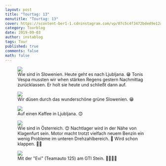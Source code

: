 ```yaml
---
layout: post
title: "Tourtag: 13"
menutitle: "Tourtag: 13"
cover: https://scontent-ber1-1.cdninstagram.com/vp/07c5c4f3472bded9e12a56f0d08c4d89/5E12B2E7/t51.2885-15/e35/68702811_483237742458158_7282860259295406951_n.jpg?_nc_ht=scontent-ber1-1.cdninstagram.com
category: Tourblog
date: 2019-09-03
author: instablog
tags: Tour
published: true
comments: false
math: false
---
```


<figure><img src="https://scontent-ber1-1.cdninstagram.com/vp/db1b07ac54e5aa35c198da44acb5dedc/5E000C4E/t51.2885-15/e35/67712349_651143688742696_7319980384395901931_n.jpg?_nc_ht=scontent-ber1-1.cdninstagram.com&_nc_cat=104"/> <figcaption>Wie sind in Slowenien. Heute geht es nach Ljubljana. 😁 Tonis Vespa mussten wir when stärken Regens gestern Nachmittag zurücklassen. Er holt sie heute und schließt dann auf.</figcaption></figure>
<figure><img src="https://scontent-ber1-1.cdninstagram.com/vp/07c5c4f3472bded9e12a56f0d08c4d89/5E12B2E7/t51.2885-15/e35/68702811_483237742458158_7282860259295406951_n.jpg?_nc_ht=scontent-ber1-1.cdninstagram.com"/> <figcaption>Wir düsen durch das wunderschöne grüne Slowenien. 😁</figcaption></figure>
<figure><img src="https://scontent-ber1-1.cdninstagram.com/vp/f89f90ed0643bf48506d87f90265e7cd/5DF2B77B/t51.2885-15/e35/69047933_191245658535061_3529469895872446474_n.jpg?_nc_ht=scontent-ber1-1.cdninstagram.com"/> <figcaption>Auf einen Kaffee in Ljubljana. 😊</figcaption></figure>
<figure><img src="https://scontent-ber1-1.cdninstagram.com/vp/2d3fe41b40efe0a6e5b12a608cb535b6/5E033F68/t51.2885-15/e35/69053731_101606474509105_8483306893582127110_n.jpg?_nc_ht=scontent-ber1-1.cdninstagram.com"/> <figcaption>Wie sind in Österreich. 😊 Nachtlager wird in der Nähe von Klagenfurt sein. Motor macht trotzt vielfach neuem Benzin ein wenig Probleme im unteren Drehzahlbereich. 🤔 Wird schon klappen. 🤞😁</figcaption></figure>
<figure><img src="https://scontent-ber1-1.cdninstagram.com/vp/0b2584b2473df64fdf0b62fbefeb03eb/5E089119/t51.2885-15/e35/67647395_1496834303789495_2347732529853857624_n.jpg?_nc_ht=scontent-ber1-1.cdninstagram.com&_nc_cat=111"/> <figcaption>Mit der &quot;Evi&quot; (Teamauto 125) am GTI Stein. 📸😂😂😂</figcaption></figure>

